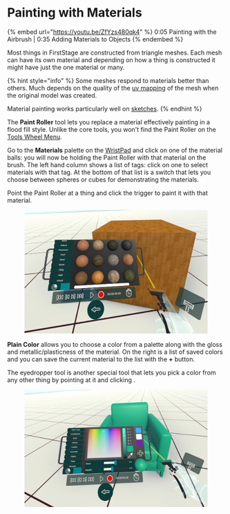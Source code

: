 # Painting with Materials

{% embed url="https://youtu.be/ZfYzs480qk4" %}
0:05 Painting with the Airbrush  |   0:35 Adding Materials to Objects
{% endembed %}

Most things in FirstStage are constructed from triangle meshes. Each mesh can have its own material and depending on how a thing is constructed it might have just the one material or many.&#x20;

{% hint style="info" %}
Some meshes respond to materials better than others. Much depends on the quality of the [uv mapping](https://en.wikipedia.org/wiki/UV\_mapping) of the mesh when the original model was created.

Material painting works particularly well on [sketches](../sketching.md).
{% endhint %}

The **Paint Roller** tool lets you replace a material effectively painting in a flood fill style. Unlike the core tools, you won't find the Paint Roller on the [Tools Wheel Menu](../basics/core-tools/).&#x20;

Go to the **Materials** palette on the [WristPad](../basics/wristpad/) and click on one of the material balls: you will now be holding the Paint Roller with that material on the brush. The left hand column shows a list of tags: click on one to select materials with that tag. At the bottom of that list is a switch that lets you choose between spheres or cubes for demonstrating the materials.

Point the Paint Roller at a thing and click the trigger to paint it with that material.

&#x20;

<figure><img src="../.gitbook/assets/DUMMY 2023-02-14 00-54-46 copy.png" alt=""><figcaption></figcaption></figure>

**Plain Color** allows you to choose a color from a palette along with the gloss and metallic/plasticness of the material. On the right is a list of saved colors and you can save the current material to the list with the **+** button.

The eyedropper tool is another special tool that lets you pick a color from any other thing by pointing at it and clicking .

<figure><img src="../.gitbook/assets/DUMMY 2023-02-14 00-54-04 copy.png" alt=""><figcaption></figcaption></figure>
